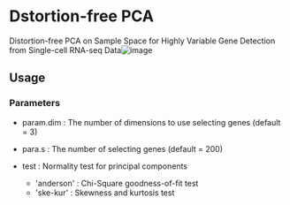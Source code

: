 # Dstortion-free PCA
Distortion-free PCA on Sample Space for Highly Variable Gene Detection from Single-cell RNA-seq Data![image](https://user-images.githubusercontent.com/17615872/120912195-38954e80-c6c8-11eb-9852-616d687c5843.png)

## Usage
### Parameters
* param.dim : The number of dimensions to use selecting genes (default = 3)
* para.s : The number of selecting genes (default = 200)
* test : Normality test for principal components

  * 'anderson' : Chi-Square goodness-of-fit test
  * 'ske-kur'  : Skewness and kurtosis test
  
